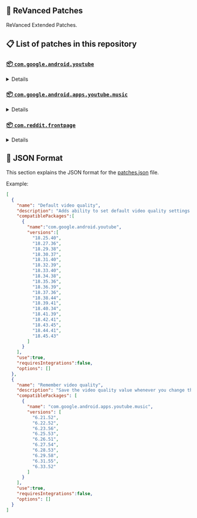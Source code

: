 ## 🧩 ReVanced Patches

ReVanced Extended Patches.

## 📋 List of patches in this repository

### [📦 `com.google.android.youtube`](https://play.google.com/store/apps/details?id=com.google.android.youtube)
<details>

| 💊 Patch | 📜 Description | 🏹 Target Version |
|:--------:|:--------------:|:-----------------:|
| `Add splash animation` | Adds old style splash aniimation. | 18.25.40 ~ 18.45.43 |
| `Alternative thumbnails` | Adds options to replace video thumbnails using the DeArrow API or image captures from the video. | 18.25.40 ~ 18.45.43 |
| `Ambient mode switch` | Bypass the restrictions of ambient mode or disable it completely. | 18.25.40 ~ 18.45.43 |
| `Append time stamps information` | Add the current video quality or playback speed in brackets next to the current time. | 18.25.40 ~ 18.45.43 |
| `Change player flyout panel toggles` | Adds an option to use text toggles instead of switch toggles within the additional settings menu. | 18.25.40 ~ 18.45.43 |
| `Change start page` | Changes the start page of the app. | 18.25.40 ~ 18.45.43 |
| `Custom branding icon YouTube` | Change the YouTube launcher icon to the icon specified in options.json. | 18.25.40 ~ 18.45.43 |
| `Custom branding name YouTube` | Rename the YouTube appp to the name specified in options.json. | 18.25.40 ~ 18.45.43 |
| `Custom double tap length` | Add 'double-tap to seek' value. | 18.25.40 ~ 18.45.43 |
| `Custom package name` | Changes the package name for the non-root build of YouTube and YouTube Music to the name specified in options.json. | all |
| `Custom playback speed` | Adds more playback speed options. | 18.25.40 ~ 18.45.43 |
| `Custom player overlay opacity` | Change the opacity of the player background, when player controls are visible. | 18.25.40 ~ 18.45.43 |
| `Custom seekbar color` | Change seekbar color in videeo player and video thumbnails. | 18.25.40 ~ 18.45.43 |
| `Default playback speed` | Adds ability to set default playback speed settings. | 18.25.40 ~ 18.45.43 |
| `Default video quality` | Adds ability to set default video quality settings. | 18.25.40 ~ 18.45.43 |
| `Disable HDR video` | Disable HDR video. | 18.25.40 ~ 18.45.43 |
| `Disable QUIC protocol` | Disable CronetEngine's QUIC protocol. | 18.25.40 ~ 18.45.43 |
| `Disable auto captions` | Disables forced auto captions. | 18.25.40 ~ 18.45.43 |
| `Disable haptic feedback` | Disable haptic feedback when swiping. | 18.25.40 ~ 18.45.43 |
| `Disable landscape mode` | Adds an option to disable landscape mode when entering fullscreen. | 18.25.40 ~ 18.45.43 |
| `Disable pip notification` | Disable pip notification when you first launch pip mode. | 18.25.40 ~ 18.45.43 |
| `Disable shorts on startup` | Disables playing YouTube Shorts when launching YouTube. | 18.25.40 ~ 18.45.43 |
| `Disable speed overlay` | Disable 'Play at 2x speed' while holding down. | 18.25.40 ~ 18.45.43 |
| `Disable update screen` | Adds an option to disable the "Update your app" screen that appears when using an outdated client. | 18.25.40 ~ 18.45.43 |
| `Enable bottom player gestures` | Adds an option to enter fullscreen when swiping down below the video player. | 18.25.40 ~ 18.45.43 |
| `Enable compact controls overlay` | Adds an option to make the fullscreen controls compact. | 18.25.40 ~ 18.45.43 |
| `Enable debug logging` | Adds debugging options. | 18.25.40 ~ 18.45.43 |
| `Enable external browser` | Open url outside the app in an external browser. | 18.25.40 ~ 18.45.43 |
| `Enable gradient loading screen` | Enables gradient loading screen. | 18.25.40 ~ 18.45.43 |
| `Enable language switch` | Enable/disable language switch toggle. | 18.25.40 ~ 18.45.43 |
| `Enable minimized playback` | Enables minimized and background playback. | 18.25.40 ~ 18.45.43 |
| `Enable new splash animation` | Enables a new type of splash animation. | 18.25.40 ~ 18.45.43 |
| `Enable new thumbnail preview` | Enables a new type of thumbnail preview. | 18.25.40 ~ 18.45.43 |
| `Enable old quality layout` | Adds an option to restore the old video quality menu with specific video resolution options. | 18.25.40 ~ 18.45.43 |
| `Enable open links directly` | Skips over redirection URLs to external links. | 18.25.40 ~ 18.45.43 |
| `Enable seekbar tapping` | Enables tap-to-seek on the seekbar of the video player. | 18.25.40 ~ 18.45.43 |
| `Enable song search` | Enables song search in the voice search screen. | 18.30.37 ~ 18.45.43 |
| `Enable tablet mini player` | Enables the tablet mini player layout. | 18.25.40 ~ 18.45.43 |
| `Enable tablet navigation bar` | Enables the tablet navigation bar. | 18.25.40 ~ 18.45.43 |
| `Enable wide search bar` | Replaces the search icon with a wide search bar. This will hide the YouTube logo when active. | 18.25.40 ~ 18.45.43 |
| `Force OPUS codec` | Forces the OPUS codec for audios. | 18.25.40 ~ 18.45.43 |
| `Force fullscreen` | Adds an option to forcefully open videos in fullscreen. | 18.25.40 ~ 18.45.43 |
| `Force video codec` | Forces the video codec for videos. | 18.25.40 ~ 18.45.43 |
| `Hide account menu` | Hide elements of the account menu and You tab. | 18.25.40 ~ 18.45.43 |
| `Hide animated button background` | Hides the background of the pause and play animated buttons in the Shorts player. | 18.25.40 ~ 18.45.43 |
| `Hide auto player popup panels` | Hide automatic popup panels (playlist or live chat) on video player. | 18.25.40 ~ 18.45.43 |
| `Hide autoplay button` | Hides the autoplay button in the video player. | 18.25.40 ~ 18.45.43 |
| `Hide autoplay preview` | Adds an option to hide the autoplay preview container when in fullscreen. | 18.25.40 ~ 18.45.43 |
| `Hide button container` | Adds options to hide action buttons below the video player. | 18.25.40 ~ 18.45.43 |
| `Hide captions button` | Hides the captions button in the video player. | 18.25.40 ~ 18.45.43 |
| `Hide cast button` | Hides the cast button in the video player. | 18.25.40 ~ 18.45.43 |
| `Hide category bar` | Hides the category bar in feeds. | 18.25.40 ~ 18.45.43 |
| `Hide channel avatar section` | Hides the channel avatar section of the subscription feed. | 18.25.40 ~ 18.45.43 |
| `Hide channel profile components` | Hides channel profile components. | 18.25.40 ~ 18.45.43 |
| `Hide channel watermark` | Hides creator's watermarks on videos. | 18.25.40 ~ 18.45.43 |
| `Hide collapse button` | Hides the collapse button in the video player. | 18.25.40 ~ 18.45.43 |
| `Hide comment component` | Adds options to hide components related to comments. | 18.25.40 ~ 18.45.43 |
| `Hide crowdfunding box` | Hides the crowdfunding box between the player and video description. | 18.25.40 ~ 18.45.43 |
| `Hide description components` | Hides description components. | 18.25.40 ~ 18.45.43 |
| `Hide double tap overlay filter` | Hides the double tap dark filter layer. | 18.25.40 ~ 18.45.43 |
| `Hide end screen cards` | Hides the suggested video cards at the end of a video in fullscreen. | 18.25.40 ~ 18.45.43 |
| `Hide end screen overlay` | Adds an option to hide the overlay in fullscreen when swiping up and at the end of videos. | 18.25.40 ~ 18.45.43 |
| `Hide feed flyout panel` | Adds the ability to hide feed flyout panel components using a custom filter. | 18.25.40 ~ 18.45.43 |
| `Hide filmstrip overlay` | Hide filmstrip overlay on swipe controls. | 18.25.40 ~ 18.45.43 |
| `Hide floating microphone` | Hides the floating microphone button which appears in search. | 18.25.40 ~ 18.45.43 |
| `Hide fullscreen panels` | Adds an option to hide panels such as live chat when in fullscreen. | 18.25.40 ~ 18.45.43 |
| `Hide general ads` | Adds options to hide general ads. | 18.25.40 ~ 18.45.43 |
| `Hide handle` | Hides the handle in the account switcher and You tab. | 18.25.40 ~ 18.45.43 |
| `Hide info cards` | Hides info-cards in videos. | 18.25.40 ~ 18.45.43 |
| `Hide latest videos button` | Hides latest videos button in home feed. | 18.25.40 ~ 18.45.43 |
| `Hide layout components` | Hides general layout components. | 18.25.40 ~ 18.45.43 |
| `Hide load more button` | Hides the button under videos that loads similar videos. | 18.25.40 ~ 18.45.43 |
| `Hide mix playlists` | Hides mix playlists in feed. | 18.25.40 ~ 18.45.43 |
| `Hide music button` | Hides the YouTube Music button in the video player. | 18.25.40 ~ 18.45.43 |
| `Hide navigation buttons` | Adds options to hide or change navigation buttons. | 18.25.40 ~ 18.45.43 |
| `Hide navigation label` | Hide navigation bar labels. | 18.25.40 ~ 18.45.43 |
| `Hide player button background` | Hide player button background. | 18.25.40 ~ 18.45.43 |
| `Hide player flyout panel` | Adds options to hide player flyout panel components. | 18.25.40 ~ 18.45.43 |
| `Hide previous next button` | Hides the previous and next button in the player controller. | 18.25.40 ~ 18.45.43 |
| `Hide search term thumbnail` | Hide thumbnails in the search term history. | 18.25.40 ~ 18.45.43 |
| `Hide seek message` | Hides the 'Slide left or right to seek' or 'Release to cancel' message container. | 18.25.40 ~ 18.45.43 |
| `Hide seekbar` | Hides the seekbar in video player and video thumbnails. | 18.25.40 ~ 18.45.43 |
| `Hide shorts components` | Hides other Shorts components. | 18.25.40 ~ 18.45.43 |
| `Hide snack bar` | Hides the snack bar action popup. | 18.25.40 ~ 18.45.43 |
| `Hide suggested actions` | Hide the suggested actions bar inside the player. | 18.25.40 ~ 18.45.43 |
| `Hide suggested video overlay` | Hide the suggested video overlay to play next. | 18.25.40 ~ 18.45.43 |
| `Hide suggestions shelf` | Hides the suggestions shelf. | 18.25.40 ~ 18.45.43 |
| `Hide time stamp` | Hides timestamp in video player. | 18.25.40 ~ 18.45.43 |
| `Hide toolbar button` | Hide the button in the toolbar. | 18.25.40 ~ 18.45.43 |
| `Hide tooltip content` | Hides the tooltip box that appears on first install. | 18.25.40 ~ 18.45.43 |
| `Hide trending searches` | Hide trending searches in the search bar. | 18.25.40 ~ 18.45.43 |
| `Hide video ads` | Adds an option to hide ads in the video player. | 18.25.40 ~ 18.45.43 |
| `Hide voice search button` | Hide voice search button in search bar. | 18.25.40 ~ 18.45.43 |
| `Keep landscape mode` | Adds an option to keep landscape mode when turning the screen off and on in fullscreen. | 18.42.41 ~ 18.45.43 |
| `Layout switch` | Tricks the dpi to use some tablet/phone layouts. | 18.25.40 ~ 18.45.43 |
| `MaterialYou` | Enables MaterialYou theme for Android 12+ | 18.25.40 ~ 18.45.43 |
| `MicroG support` | Allows ReVanced Extended to run without root and under a different package name with MicroG. | 18.25.40 ~ 18.45.43 |
| `Overlay buttons` | Add overlay buttons to the player. | 18.25.40 ~ 18.45.43 |
| `Premium heading` | Show or hide the premium heading. | 18.25.40 ~ 18.45.43 |
| `Quick actions components` | Adds options to hide and customize components below the seekbar in fullscreen. | 18.25.40 ~ 18.45.43 |
| `Remove viewer discretion dialog` | Removes the dialog that appears when you try to watch a video that has been age-restricted by accepting it automatically. This does not bypass the age restriction. | 18.25.40 ~ 18.45.43 |
| `Return YouTube Dislike` | Shows the dislike count of videos using the Return YouTube Dislike API. | 18.25.40 ~ 18.45.43 |
| `Sanitize sharing links` | Removes tracking query parameters from the URLs when sharing links. | 18.25.40 ~ 18.45.43 |
| `Settings` | Applies mandatory patches to implement ReVanced Extended settings into the application. | 18.25.40 ~ 18.45.43 |
| `Shorts outline button` | Apply the outline icon to the action button of the Shorts player. | 18.25.40 ~ 18.45.43 |
| `SponsorBlock` | Integrates SponsorBlock which allows skipping video segments such as sponsored content. | 18.25.40 ~ 18.45.43 |
| `Spoof app version` | Spoof the YouTube client version. | 18.25.40 ~ 18.45.43 |
| `Spoof device dimensions` | Spoofs the device dimensions in order to unlock higher video qualities that may not be available on your device. | 18.25.40 ~ 18.45.43 |
| `Spoof player parameters` | Spoofs player parameters to prevent playback issues. | 18.25.40 ~ 18.45.43 |
| `Swipe controls` | Adds volume and brightness swipe controls. | 18.25.40 ~ 18.45.43 |
| `Theme` | Change the app's theme to the values specified in options.json. | 18.25.40 ~ 18.45.43 |
| `Translations` | Add Crowdin translations for YouTube. | 18.25.40 ~ 18.45.43 |
</details>

### [📦 `com.google.android.apps.youtube.music`](https://play.google.com/store/apps/details?id=com.google.android.apps.youtube.music)
<details>

| 💊 Patch | 📜 Description | 🏹 Target Version |
|:--------:|:--------------:|:-----------------:|
| `Amoled` | Applies a pure black theme to some components. | 6.21.52 ~ 6.33.52 |
| `Background play` | Enables playing music in the background. | 6.21.52 ~ 6.33.52 |
| `Bitrate default value` | Sets the audio quality to "Always High" when you first install the app. | 6.21.52 ~ 6.33.52 |
| `Certificate spoof` | Enables YouTube Music to work with Android Auto by spoofing the YouTube Music certificate. | 6.21.52 ~ 6.33.52 |
| `Change start page` | Adds an option to set which page the app opens in instead of the homepage. | 6.21.52 ~ 6.33.52 |
| `Custom branding icon YouTube Music` | Changes the YouTube Music app icon to the icon specified in options.json. | 6.21.52 ~ 6.33.52 |
| `Custom branding name YouTube Music` | Renames the YouTube Music app to the name specified in options.json. | 6.21.52 ~ 6.33.52 |
| `Custom package name` | Changes the package name for the non-root build of YouTube and YouTube Music to the name specified in options.json. | all |
| `Custom playback speed` | Adds an option to customize available playback speeds. | 6.21.52 ~ 6.33.52 |
| `Disable auto captions` | Adds an option to disable captions from being automatically enabled. | 6.21.52 ~ 6.33.52 |
| `Disable overlay filter` | Removes the dark overlay when comment, share, save to playlist, and flyout panels are open. | 6.21.52 ~ 6.33.52 |
| `Enable black navigation bar` | Adds an option to set the navigation bar color to black. | 6.21.52 ~ 6.33.52 |
| `Enable color match player` | Adds an option to match the color of the miniplayer to the fullscreen player. | 6.21.52 ~ 6.33.52 |
| `Enable compact dialog` | Adds an option to enable the compact flyout menu on phones. | 6.21.52 ~ 6.33.52 |
| `Enable custom filter` | Adds a custom filter which can be used to hide layout components. | 6.21.52 ~ 6.33.52 |
| `Enable debug logging` | Adds an option to enable debug logging. | 6.21.52 ~ 6.33.52 |
| `Enable force minimized player` | Adds an option to keep the miniplayer minimized even when another track is played. | 6.21.52 ~ 6.33.52 |
| `Enable landscape mode` | Adds an option to enable landscape mode when rotating the screen on phones. | 6.21.52 ~ 6.33.52 |
| `Enable minimized playback` | Enables playback in miniplayer for Kids music. | 6.21.52 ~ 6.33.52 |
| `Enable new player background` | Adds an option to enable the new player background. | 6.21.52 ~ 6.33.52 |
| `Enable old player layout` | Adds an option to return the player layout to the old style. Deprecated on YT Music 6.31.55+. | 6.21.52 ~ 6.33.52 |
| `Enable old style library shelf` | Adds an option to return the library tab to the old style. | 6.21.52 ~ 6.33.52 |
| `Enable old style miniplayer` | Adds an option to return the miniplayer to the old style. | 6.21.52 ~ 6.33.52 |
| `Enable opus codec` | Adds an option use the opus audio codec instead of the mp4a audio codec. | 6.21.52 ~ 6.33.52 |
| `Enable playback speed` | Adds an option to add a playback speed button to the flyout panel. | 6.21.52 ~ 6.33.52 |
| `Enable sleep timer` | Adds an option to add the sleep timer to the flyout menu. | 6.21.52 ~ 6.33.52 |
| `Enable zen mode` | Adds an option to change the player background to light grey to reduce eye strain. | 6.21.52 ~ 6.33.52 |
| `Exclusive audio playback` | Unlocks the option to play music without video. | 6.21.52 ~ 6.33.52 |
| `Hide account menu` | Adds the ability to hide account menu elements using a custom filter. | 6.21.52 ~ 6.33.52 |
| `Hide action bar component` | Adds options to hide action bar components and replace the offline download button with an external download button. | 6.21.52 ~ 6.33.52 |
| `Hide button shelf` | Adds an option to hide the button shelf from the homepage and explore tab. | 6.21.52 ~ 6.33.52 |
| `Hide carousel shelf` | Adds an option to hide the carousel shelf from the homepage and explore tab. | 6.21.52 ~ 6.33.52 |
| `Hide cast button` | Adds an option to hide the cast button. | 6.21.52 ~ 6.33.52 |
| `Hide category bar` | Adds an option to hide the category bar. | 6.21.52 ~ 6.33.52 |
| `Hide channel guidelines` | Adds an option to hide the channel guidelines at the top of the comments section. | 6.21.52 ~ 6.33.52 |
| `Hide double tap overlay filter` | Removes the dark overlay when double-tapping to seek. | 6.21.52 ~ 6.33.52 |
| `Hide emoji picker` | Adds an option to hide the emoji picker when typing comments. | 6.21.52 ~ 6.33.52 |
| `Hide flyout panel` | Adds options to hide flyout panel components. | 6.21.52 ~ 6.33.52 |
| `Hide fullscreen share button` | Adds an option to hide the share button in the fullscreen player. | 6.21.52 ~ 6.33.52 |
| `Hide general ads` | Adds options to hide general ads. | 6.21.52 ~ 6.33.52 |
| `Hide get premium` | Hides the "Get Music Premium" label from the account menu and settings. | 6.21.52 ~ 6.33.52 |
| `Hide handle` | Adds an option to hide the handle in the account menu. | 6.21.52 ~ 6.33.52 |
| `Hide history button` | Adds an option to hide the history button in the toolbar. | 6.21.52 ~ 6.33.52 |
| `Hide navigation bar component` | Adds options to hide navigation bar components. | 6.21.52 ~ 6.33.52 |
| `Hide new playlist button` | Adds an option to hide the "New playlist" button in the library. | 6.21.52 ~ 6.33.52 |
| `Hide player overlay filter` | Removes the dark overlay when single-tapping player. | 6.21.52 ~ 6.33.52 |
| `Hide playlist card` | Adds an option to hide the playlist card from the homepage. | 6.21.52 ~ 6.33.52 |
| `Hide taste builder` | Hides the "Tell us which artists you like" card from the homepage. | 6.21.52 ~ 6.33.52 |
| `Hide terms container` | Adds an option to hide the terms of service container in the account menu. | 6.21.52 ~ 6.33.52 |
| `Hide tooltip content` | Hides the tooltip box that appears when opening the app for the first time. | 6.21.52 ~ 6.33.52 |
| `Hide voice search button` | Hides the voice search button in the search bar. | 6.21.52 ~ 6.33.52 |
| `MicroG support` | Allows YouTube Music to run without root and under a different package name with MicroG. | 6.21.52 ~ 6.33.52 |
| `Remember playback speed` | Adds an option to remember the last playback speed selected. | 6.21.52 ~ 6.33.52 |
| `Remember repeat state` | Adds an option to remember the state of the repeat toggle. | 6.21.52 ~ 6.33.52 |
| `Remember shuffle state` | Adds an option to remember the state of the shuffle toggle. | 6.21.52 ~ 6.33.52 |
| `Remember video quality` | Adds an option to remember the last video quality selected. | 6.21.52 ~ 6.33.52 |
| `Remove viewer discretion dialog` | Adds an option to remove the dialog that appears when opening a video that has been age-restricted by accepting it automatically. This does not bypass the age restriction. | 6.21.52 ~ 6.33.52 |
| `Replace cast button` | Adds an option to replace the cast button in the player with the "Open music" button. | 6.21.52 ~ 6.33.52 |
| `Replace dismiss queue` | Adds an option to replace "Dismiss queue" with "Watch on YouTube" in the flyout menu. | 6.21.52 ~ 6.33.52 |
| `Return YouTube Dislike` | Adds an option to show the dislike count of songs using the Return YouTube Dislike API. | 6.21.52 ~ 6.33.52 |
| `Sanitize sharing links` | Adds an option to remove tracking query parameters from URLs when sharing links. | 6.21.52 ~ 6.33.52 |
| `Settings` | Adds ReVanced Extended settings to YouTube Music. | 6.21.52 ~ 6.33.52 |
| `SponsorBlock` | Adds options to enable and configure SponsorBlock, which can skip undesired video segments such as non-music sections. | 6.21.52 ~ 6.33.52 |
| `Spoof app version` | Adds options to spoof the YouTube Music client version. This can remove the radio mode restriction in Canadian regions or disable real-time lyrics. | 6.21.52 ~ 6.33.52 |
| `Translations` | Adds Crowdin translations for YouTube Music. | 6.21.52 ~ 6.33.52 |
</details>

### [📦 `com.reddit.frontpage`](https://play.google.com/store/apps/details?id=com.reddit.frontpage)
<details>

| 💊 Patch | 📜 Description | 🏹 Target Version |
|:--------:|:--------------:|:-----------------:|
| `Change package name` | Changes the package name for Reddit to the name specified in options.json. | all |
| `Custom branding name Reddit` | Renames the Reddit app to the name specified in options.json. | all |
| `Disable screenshot popup` | Adds an option to disable the popup that shows up when taking a screenshot. | all |
| `Hide ads` | Adds options to hide ads. | all |
| `Hide navigation buttons` | Adds options to hide buttons in the navigation bar. | all |
| `Hide recently visited shelf` | Adds an option to hide the recently visited shelf in the sidebar. | all |
| `Hide toolbar button` | Adds an option to hide the r/place or Reddit recap button in the toolbar. | all |
| `Open links directly` | Adds an option to skip over redirection URLs in external links. | all |
| `Open links externally` | Adds an option to always open links in your browser instead of in the in-app-browser. | all |
| `Premium icon` | Unlocks premium app icons. | all |
| `Sanitize sharing links` | Adds an option to remove tracking query parameters from URLs when sharing links. | all |
| `Settings` | Adds ReVanced Extended settings to Reddit. | all |
</details>



## 📝 JSON Format

This section explains the JSON format for the [patches.json](patches.json) file.

Example:

```json
[
  {
    "name": "Default video quality",
    "description": "Adds ability to set default video quality settings.",
    "compatiblePackages":[
      {
        "name":"com.google.android.youtube",
        "versions":[
          "18.25.40",
          "18.27.36",
          "18.29.38",
          "18.30.37",
          "18.31.40",
          "18.32.39",
          "18.33.40",
          "18.34.38",
          "18.35.36",
          "18.36.39",
          "18.37.36",
          "18.38.44",
          "18.39.41",
          "18.40.34",
          "18.41.39",
          "18.42.41",
          "18.43.45",
          "18.44.41",
          "18.45.43"
        ]
      }
    ],
    "use":true,
    "requiresIntegrations":false,
    "options": []
  },
  {
    "name": "Remember video quality",
    "description": "Save the video quality value whenever you change the video quality.",
    "compatiblePackages": [
      {
        "name": "com.google.android.apps.youtube.music",
        "versions": [
          "6.21.52",
          "6.22.52",
          "6.23.56",
          "6.25.53",
          "6.26.51",
          "6.27.54",
          "6.28.53",
          "6.29.58",
          "6.31.55",
          "6.33.52"
        ]
      }
    ],
    "use":true,
    "requiresIntegrations":false,
    "options": []
  }
]
```

